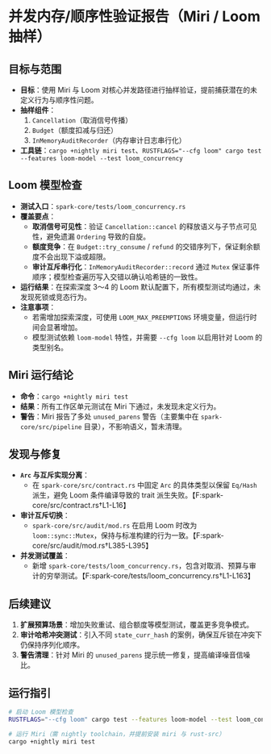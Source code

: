 # 并发内存/顺序性验证报告（Miri / Loom 抽样）

## 目标与范围
- **目标**：使用 Miri 与 Loom 对核心并发路径进行抽样验证，提前捕获潜在的未定义行为与顺序性问题。
- **抽样组件**：
  1. `Cancellation`（取消信号传播）
  2. `Budget`（额度扣减与归还）
  3. `InMemoryAuditRecorder`（内存审计日志串行化）
- **工具链**：`cargo +nightly miri test`、`RUSTFLAGS="--cfg loom" cargo test --features loom-model --test loom_concurrency`

## Loom 模型检查
- **测试入口**：`spark-core/tests/loom_concurrency.rs`
- **覆盖要点**：
  - **取消信号可见性**：验证 `Cancellation::cancel` 的释放语义与子节点可见性，避免遗漏 `Ordering` 导致的自旋。
  - **额度竞争**：在 `Budget::try_consume` / `refund` 的交错序列下，保证剩余额度不会出现下溢或超限。
  - **审计互斥串行化**：`InMemoryAuditRecorder::record` 通过 `Mutex` 保证事件顺序；模型检查遍历写入交错以确认哈希链的一致性。
- **运行结果**：在探索深度 3～4 的 Loom 默认配置下，所有模型测试均通过，未发现死锁或竞态行为。
- **注意事项**：
  - 若需增加探索深度，可使用 `LOOM_MAX_PREEMPTIONS` 环境变量，但运行时间会显著增加。
  - 模型测试依赖 `loom-model` 特性，并需要 `--cfg loom` 以启用针对 Loom 的类型别名。

## Miri 运行结论
- **命令**：`cargo +nightly miri test`
- **结果**：所有工作区单元测试在 Miri 下通过，未发现未定义行为。
- **警告**：Miri 报告了多处 `unused_parens` 警告（主要集中在 `spark-core/src/pipeline` 目录），不影响语义，暂未清理。

## 发现与修复
- **`Arc` 与互斥实现分离**：
  - 在 `spark-core/src/contract.rs` 中固定 `Arc` 的具体类型以保留 `Eq/Hash` 派生，避免 Loom 条件编译导致的 trait 派生失败。【F:spark-core/src/contract.rs†L1-L16】
- **审计互斥切换**：
  - `spark-core/src/audit/mod.rs` 在启用 Loom 时改为 `loom::sync::Mutex`，保持与标准构建的行为一致。【F:spark-core/src/audit/mod.rs†L385-L395】
- **并发测试覆盖**：
  - 新增 `spark-core/tests/loom_concurrency.rs`，包含对取消、预算与审计的穷举测试。【F:spark-core/tests/loom_concurrency.rs†L1-L163】

## 后续建议
1. **扩展预算场景**：增加失败重试、组合额度等模型测试，覆盖更多竞争模式。
2. **审计哈希冲突测试**：引入不同 `state_curr_hash` 的案例，确保互斥锁在冲突下仍保持序列化顺序。
3. **警告清理**：针对 Miri 的 `unused_parens` 提示统一修复，提高编译噪音信噪比。

## 运行指引
```bash
# 启动 Loom 模型检查
RUSTFLAGS="--cfg loom" cargo test --features loom-model --test loom_concurrency

# 运行 Miri（需 nightly toolchain，并提前安装 miri 与 rust-src）
cargo +nightly miri test
```
